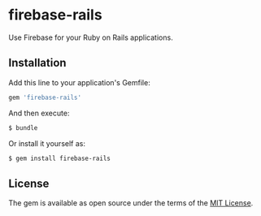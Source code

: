 # firebase-rails
Use Firebase for your Ruby on Rails applications.

## Installation
Add this line to your application's Gemfile:

```ruby
gem 'firebase-rails'
```

And then execute:
```bash
$ bundle
```

Or install it yourself as:
```bash
$ gem install firebase-rails
```

## License
The gem is available as open source under the terms of the [MIT License](http://opensource.org/licenses/MIT).
